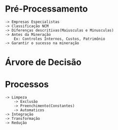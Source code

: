 # Pré-Processamento
    -> Empresas Especialistas
    -> Classificação NCM
    -> Diferenças descritivas(Maiusculas e Minusculas)
    -> Antes da Mineração
        Ex: Controles Internos, Custos, Patrimônio
    -> Garantir o sucesso na mineração


# Árvore de Decisão

# Processos
    -> Limpeza
        -> Exclusão
        -> Preenchimento(Constantes)
        -> Automaticos
    -> Integração
    -> Transformação
    -> Redução
